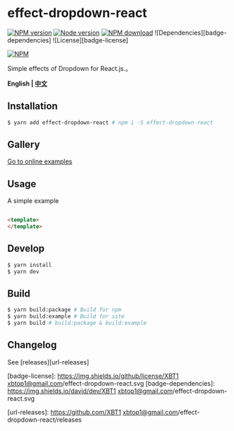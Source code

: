 # effect-dropdown-react

[![NPM version][badge-npm-version]][url-npm]
[![Node version][badge-node-version]][url-npm]
[![NPM download][badge-npm-download]][url-npm]
![Dependencies][badge-dependencies]
![License][badge-license]

[![NPM][image-npm]][url-npm]

Simple effects of Dropdown for React.js.。

**English | [中文](./README.md)**

## Installation

```bash
$ yarn add effect-dropdown-react # npm i -S effect-dropdown-react
```

## Gallery

[Go to online examples]()

## Usage

A simple example

```javascript
```

```html
<template>
</template>
```

## Develop

```bash
$ yarn install
$ yarn dev
```

## Build

```bash
$ yarn build:package # Build for npm
$ yarn build:example # Build for site
$ yarn build # build:package & build:example
```

## Changelog

See [releases][url-releases]


[badge-npm-version]: https://img.shields.io/npm/v/effect-dropdown-react.svg
[badge-node-version]: https://img.shields.io/node/v/effect-dropdown-react.svg
[badge-npm-download]: https://img.shields.io/npm/dt/effect-dropdown-react.svg
[badge-license]: https://img.shields.io/github/license/XBT1 <xbtop1@gmail.com>/effect-dropdown-react.svg
[badge-dependencies]: https://img.shields.io/david/dev/XBT1 <xbtop1@gmail.com>/effect-dropdown-react.svg

[url-npm]: https://npmjs.org/package/effect-dropdown-react
[url-dependencies]: https://david-dm.org/vkbansal/effect-dropdown-react
[url-releases]: https://github.com/XBT1 <xbtop1@gmail.com>/effect-dropdown-react/releases

[image-npm]: https://nodei.co/npm/effect-dropdown-react.png
